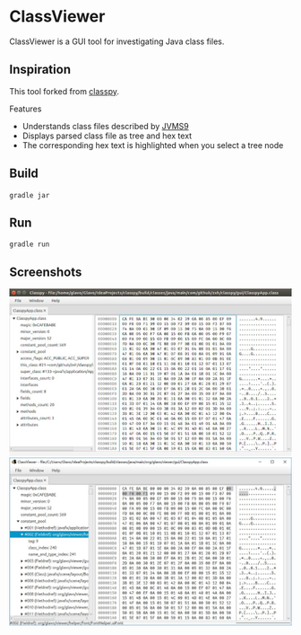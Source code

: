 # ClassViewer

ClassViewer is a GUI tool for investigating Java class files.

## Inspiration

This tool forked from [classpy](https://github.com/zxh0/classpy). 



Features

* Understands class files described by [JVMS9](https://docs.oracle.com/javase/specs/jvms/se9/html/jvms-4.html)
* Displays parsed class file as tree and hex text
* The corresponding hex text is highlighted when you select a tree node

## Build
```shell
gradle jar
```

## Run
```shell
gradle run
```

## Screenshots

![Ubuntu](Ubuntu.jpg)
![Windows](Windows.jpg)
